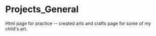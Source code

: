 # Projects_General

Html page for practice -- created arts and crafts page for some of my child's art.
